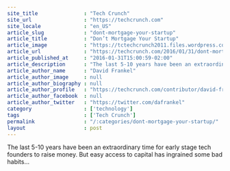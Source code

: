 ```yaml
---
site_title               : "Tech Crunch"
site_url                 : "https://techcrunch.com"
site_locale              : "en_US"
article_slug             : "dont-mortgage-your-startup"
article_title            : "Don’t Mortgage Your Startup"
article_image            : "https://tctechcrunch2011.files.wordpress.com/2016/01/house-stack.jpg?w=764&h=400&crop=1"
article_url              : "https://techcrunch.com/2016/01/31/dont-mortgage-your-startup/"
article_published_at     : "2016-01-31T15:00:59-02:00"
article_description      : "The last 5-10 years have been an extraordinary time for early stage tech founders to raise money. But easy access to capital has ingrained some bad habits..."
article_author_name      : "David Frankel"
article_author_image     : null
article_author_biography : null
article_author_profile   : "https://techcrunch.com/contributor/david-frankel/"
article_author_facebook  : null
article_author_twitter   : "https://twitter.com/dafrankel"
category                 : ['technology']
tags                     : ['Tech Crunch']
permalink                : "/:categories/dont-mortgage-your-startup/"
layout                   : post
---
```


The last 5-10 years have been an extraordinary time for early stage tech founders to raise money. But easy access to capital has ingrained some bad habits...
